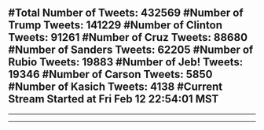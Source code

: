 #Total Number of Tweets: 432569 
#Number of Trump Tweets: 141229
#Number of Clinton Tweets: 91261
#Number of Cruz Tweets: 88680
#Number of Sanders Tweets: 62205
#Number of Rubio Tweets: 19883
#Number of Jeb! Tweets: 19346
#Number of Carson Tweets: 5850
#Number of Kasich Tweets: 4138
#Current Stream Started at Fri Feb 12 22:54:01 MST
---
---
---
